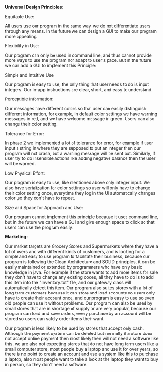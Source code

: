 **Universal Design Principles:**

Equitable Use:

All users use our program in the same way, we do not differentiate users through any means. In the future we can
design a GUI to make our program more appealing.

Flexibility in Use:

Our program can only be used in command line, and thus cannot provide more ways to use the program nor adapt to
user's pace. But in the future we can add a GUI to implement this Principle:

Simple and Intuitive Use:

Our program is easy to use, the only thing that user needs to do is input integers. Our in-app instructions are
clear, short, and easy to understand.

Perceptible Information:

Our messages have different colors so that user can easily distinguish different information, for example, in default
color settings we have warning messages in red, and we have welcome message in green. Users can also change their 
color setting.

Tolerance for Error:

In phase 2 we implemented a lot of tolerance for error, for example if user input a string in where they are supposed
to put an integer then our program will not crash, but a warning message will be sent out. Similarly, if user try to
do insensible actions like adding negative balance then the user will be warned.

Low Physical Effort:

Our program is easy to use, like mentioned above only integer input. We also have serialization for color settings 
so user will only have to change their color setting once, everytime they log in the UI automatically changes color
,so they don't have to repeat.

Size and Space for Approach and Use:

Our program cannot implement this principle because it uses command line, but in the future we can have a GUI and
give enough space to click so that users can use the program easily.


**Marketing:**

Our market targets are Grocery Stores and Supermarkets where they have a lot of users and with different kinds 
of customers, and is looking for a simple and easy to use program to facilitate their business, because our 
program is following the Clean Architecture and SOLID principles, it can be easily
maintained or extended by programmers who have only basic knowledge in java. For example if the store
wants to add more items
for sale they don't have to change any existing codes, all they have to do is to add this item into the
"Inventory.txt" file, and our gateway class will automatically detect this item. Our program also suites stores
with a lot of long term customers because it can store and load accounts so users only have to create their account
once, and our program is easy to use so even old people can use it without problems.
Our program can also be used 
by small stores that are in shortage of supply or are very popular, because our program can load and save orders, 
every purchase by an account will be stored so users can safely order items their want.

Our program is less likely to be used by stores that accept only cash. Although the payment system can be deleted but 
normally if a store does not accept online payment
then most likely then will not need a software like this. we are also not expecting stores that
do not have long term users like a small computer
store, most people buy a laptop and use it for over years, so there is no point to create an account and use a 
system like this to purchase a laptop, also most people want to take a look at the laptop they want to buy in
person, so they don't need a software.

